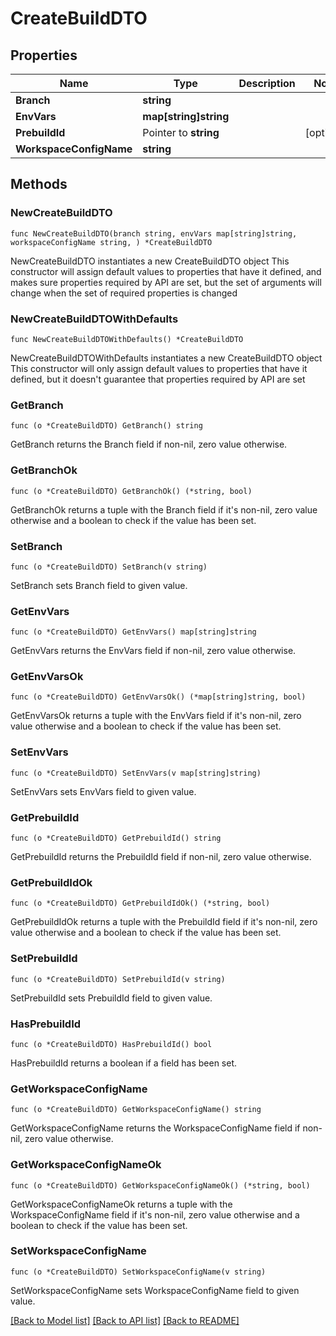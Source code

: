 # CreateBuildDTO

## Properties

Name | Type | Description | Notes
------------ | ------------- | ------------- | -------------
**Branch** | **string** |  | 
**EnvVars** | **map[string]string** |  | 
**PrebuildId** | Pointer to **string** |  | [optional] 
**WorkspaceConfigName** | **string** |  | 

## Methods

### NewCreateBuildDTO

`func NewCreateBuildDTO(branch string, envVars map[string]string, workspaceConfigName string, ) *CreateBuildDTO`

NewCreateBuildDTO instantiates a new CreateBuildDTO object
This constructor will assign default values to properties that have it defined,
and makes sure properties required by API are set, but the set of arguments
will change when the set of required properties is changed

### NewCreateBuildDTOWithDefaults

`func NewCreateBuildDTOWithDefaults() *CreateBuildDTO`

NewCreateBuildDTOWithDefaults instantiates a new CreateBuildDTO object
This constructor will only assign default values to properties that have it defined,
but it doesn't guarantee that properties required by API are set

### GetBranch

`func (o *CreateBuildDTO) GetBranch() string`

GetBranch returns the Branch field if non-nil, zero value otherwise.

### GetBranchOk

`func (o *CreateBuildDTO) GetBranchOk() (*string, bool)`

GetBranchOk returns a tuple with the Branch field if it's non-nil, zero value otherwise
and a boolean to check if the value has been set.

### SetBranch

`func (o *CreateBuildDTO) SetBranch(v string)`

SetBranch sets Branch field to given value.


### GetEnvVars

`func (o *CreateBuildDTO) GetEnvVars() map[string]string`

GetEnvVars returns the EnvVars field if non-nil, zero value otherwise.

### GetEnvVarsOk

`func (o *CreateBuildDTO) GetEnvVarsOk() (*map[string]string, bool)`

GetEnvVarsOk returns a tuple with the EnvVars field if it's non-nil, zero value otherwise
and a boolean to check if the value has been set.

### SetEnvVars

`func (o *CreateBuildDTO) SetEnvVars(v map[string]string)`

SetEnvVars sets EnvVars field to given value.


### GetPrebuildId

`func (o *CreateBuildDTO) GetPrebuildId() string`

GetPrebuildId returns the PrebuildId field if non-nil, zero value otherwise.

### GetPrebuildIdOk

`func (o *CreateBuildDTO) GetPrebuildIdOk() (*string, bool)`

GetPrebuildIdOk returns a tuple with the PrebuildId field if it's non-nil, zero value otherwise
and a boolean to check if the value has been set.

### SetPrebuildId

`func (o *CreateBuildDTO) SetPrebuildId(v string)`

SetPrebuildId sets PrebuildId field to given value.

### HasPrebuildId

`func (o *CreateBuildDTO) HasPrebuildId() bool`

HasPrebuildId returns a boolean if a field has been set.

### GetWorkspaceConfigName

`func (o *CreateBuildDTO) GetWorkspaceConfigName() string`

GetWorkspaceConfigName returns the WorkspaceConfigName field if non-nil, zero value otherwise.

### GetWorkspaceConfigNameOk

`func (o *CreateBuildDTO) GetWorkspaceConfigNameOk() (*string, bool)`

GetWorkspaceConfigNameOk returns a tuple with the WorkspaceConfigName field if it's non-nil, zero value otherwise
and a boolean to check if the value has been set.

### SetWorkspaceConfigName

`func (o *CreateBuildDTO) SetWorkspaceConfigName(v string)`

SetWorkspaceConfigName sets WorkspaceConfigName field to given value.



[[Back to Model list]](../README.md#documentation-for-models) [[Back to API list]](../README.md#documentation-for-api-endpoints) [[Back to README]](../README.md)


